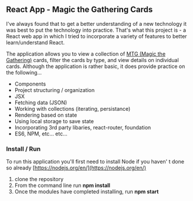 ## React App - Magic the Gathering Cards
I've always found that to get a better understanding of a new technology it was best to put the technology into practice.  That's what this project is - a React web app in which I tried to incorporate a variety of features to better learn/understand React.  

The application allows you to view a collection of [MTG (Magic the Gathering)](https://magic.wizards.com/en/new-to-magic) cards, filter the cards by type, and view details on individual cards.  Although the application is rather basic, it does provide practice on the following... 

* Components
* Project structuring / organization
* JSX
* Fetching data (JSON)
* Working with collections (iterating, persistance)
* Rendering based on state
* Using local storage to save state
* Incorporating 3rd party libaries, react-router, foundation
* ES6, NPM, etc... etc...

### Install / Run
To run this application you'll first need to install Node if you haven' t done so already [https://nodejs.org/en/](https://nodejs.org/en/)
1. clone the repository
2. From the command line run **npm install**
3. Once the modules have completed installing, run **npm start**